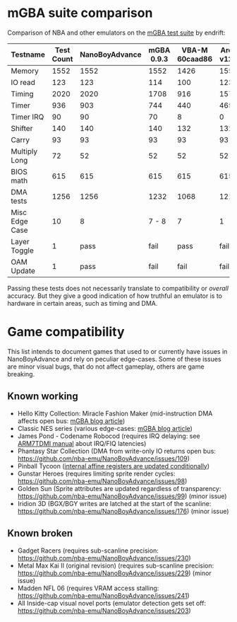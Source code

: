 
# mGBA suite comparison

Comparison of NBA and other emulators on the [mGBA test suite](https://github.com/mgba-emu/suite) by endrift:

Testname      | Test Count | NanoBoyAdvance | mGBA 0.9.3 | VBA-M 60caad86 | Ares v128 | SkyEmu     |
--------------|------------|----------------|------------|----------------|-----------|------------|
Memory        |       1552 |           1552 |       1552 |           1426 |      1552 |       1552 |
IO read       |        123 |            123 |        114 |            100 |       123 |        123 |
Timing        |       2020 |           2020 |       1708 |            916 |      1570 |       2020 |
Timer         |        936 |            903 |        744 |            440 |       465 |        587 |
Timer IRQ     |         90 |             90 |         70 |              8 |         0 |         90 |
Shifter       |        140 |            140 |        140 |            132 |       132 |        140 |
Carry         |         93 |             93 |         93 |             93 |        93 |         93 |
Multiply Long |         72 |             52 |         52 |             52 |        52 |         52 |
BIOS math     |        615 |            615 |        615 |            615 |       615 |        615 |
DMA tests     |       1256 |           1256 |       1232 |           1068 |      1212 |       1256 |
Misc Edge Case|         10 |              8 |      7 - 8 |              7 |         1 |          3 |
Layer Toggle  |          1 |           pass |       fail |           pass |      fail |       pass |
OAM Update    |          1 |           pass |       fail |           fail |      fail |       pass |

Passing these tests does not necessarily translate to compatibility or *overall* accuracy.
But they give a good indication of how truthful an emulator is to hardware in certain areas, such as timing and DMA.

# Game compatibility

This list intends to document games that used to or currently have issues in NanoBoyAdvance and rely on peculiar edge-cases.
Some of these issues are minor visual bugs, that do not affect gameplay, others are game breaking.

## Known working

- Hello Kitty Collection: Miracle Fashion Maker (mid-instruction DMA affects open bus: [mGBA blog article](https://mgba.io/2020/01/25/infinite-loop-holy-grail/))
- Classic NES series (various edge-cases: [mGBA blog article](https://mgba.io/2014/12/28/classic-nes/))
- James Pond - Codename Robocod (requires IRQ delaying: see [ARM7TDMI manual](https://documentation-service.arm.com/static/5e8e1323fd977155116a3129?token=) about IRQ/FIQ latencies)
- Phantasy Star Collection (DMA from write-only IO returns open bus: https://github.com/nba-emu/NanoBoyAdvance/issues/109)
- Pinball Tycoon ([internal affine registers are updated conditionally](https://github.com/mgba-emu/mgba/issues/1668#issuecomment-925306878))
- Gunstar Heroes (requires limiting sprite render cycles: https://github.com/nba-emu/NanoBoyAdvance/issues/98)
- Golden Sun (Sprite attributes are updated regardless of transparency: https://github.com/nba-emu/NanoBoyAdvance/issues/99) (minor issue)
- Iridion 3D (BGX/BGY writes are latched at the start of the scanline: https://github.com/nba-emu/NanoBoyAdvance/issues/176) (minor issue)

## Known broken

- Gadget Racers (requires sub-scanline precision: https://github.com/nba-emu/NanoBoyAdvance/issues/230)
- Metal Max Kai II (original revision) (requires sub-scanline precision: https://github.com/nba-emu/NanoBoyAdvance/issues/229) (minor issue)
- Madden NFL 06 (requires VRAM access stalling: https://github.com/nba-emu/NanoBoyAdvance/issues/241)
- All Inside-cap visual novel ports (emulator detection gets set off: https://github.com/nba-emu/NanoBoyAdvance/issues/203)
